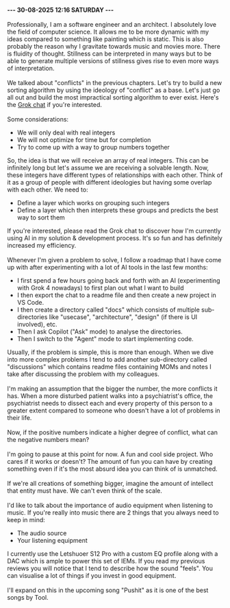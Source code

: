 <b>--- 30-08-2025 12:16 SATURDAY ---</b>
<br/><br/>
Professionally, I am a software engineer and an architect. I absolutely love the field of computer science. It allows me to be more dynamic with my ideas compared to something like painting which is static. This is also probably the reason why I gravitate towards music and movies more. There is fluidity of thought. Stillness can be interpreted in many ways but to be able to generate multiple versions of stillness gives rise to even more ways of interpretation.
<br/><br/>
We talked about "conflicts" in the previous chapters. Let's try to build a new sorting algorithm by using the ideology of "conflict" as a base. Let's just go all out and build the most impractical sorting algorithm to ever exist. Here's the [Grok chat](https://grok.com/share/c2hhcmQtMg%3D%3D_24875daf-e178-4b8f-9508-d6199328bb3b) if you're interested.
<br/><br/>
Some considerations:
<ul>
<li>We will only deal with real integers</li>
<li>We will not optimize for time but for completion</li>
<li>Try to come up with a way to group numbers together</li>
</ul>
So, the idea is that we will receive an array of real integers. This can be infinitely long but let's assume we are receiving a solvable length. Now, these integers have different types of relationships with each other. Think of it as a group of people with different ideologies but having some overlap with each other. We need to:
<ul>
<li>Define a layer which works on grouping such integers</li>
<li>Define a layer which then interprets these groups and predicts the best way to sort them</li>
</ul>
If you're interested, please read the Grok chat to discover how I'm currently using AI in my solution & development process. It's so fun and has definitely increased my efficiency.
<br/><br/>
Whenever I'm given a problem to solve, I follow a roadmap that I have come up with after experimenting with a lot of AI tools in the last few months:
<ul> 
<li>I first spend a few hours going back and forth with an AI (experimenting with Grok 4 nowadays) to first plan out what I want to build</li>
<li>I then export the chat to a readme file and then create a new project in VS Code.</li>
<li>I then create a directory called "docs" which consists of multiple sub-directories like "usecase", "architecture", "design" (if there is UI involved), etc.</li>
<li>Then I ask Copilot ("Ask" mode) to analyse the directories.</li>
<li>Then I switch to the "Agent" mode to start implementing code.</li>
</ul>
Usually, if the problem is simple, this is more than enough. When we dive into more complex problems I tend to add another sub-directory called "discussions" which contains readme files containing MOMs and notes I take after discussing the problem with my colleagues.
<br/><br/>
I'm making an assumption that the bigger the number, the more conflicts it has. When a more disturbed patient walks into a psychiatrist's office, the psychiatrist needs to dissect each and every property of this person to a greater extent compared to someone who doesn't have a lot of problems in their life.
<br/><br/>
Now, if the positive numbers indicate a higher degree of conflict, what can the negative numbers mean?
<br/><br/>
I'm going to pause at this point for now. A fun and cool side project. Who cares if it works or doesn't? The amount of fun you can have by creating something even if it's the most absurd idea you can think of is unmatched.
<br/><br/>
If we're all creations of something bigger, imagine the amount of intellect that entity must have. We can't even think of the scale.
<br/><br/>
I'd like to talk about the importance of audio equipment when listening to music. If you're really into music there are 2 things that you always need to keep in mind:
<ul>
<li>The audio source</li>
<li>Your listening equipment</li>
</ul>
I currently use the Letshuoer S12 Pro with a custom EQ profile along with a DAC which is ample to power this set of IEMs. If you read my previous reviews you will notice that I tend to describe how the sound "feels". You can visualise a lot of things if you invest in good equipment.
<br/><br/>
I'll expand on this in the upcoming song "Pushit" as it is one of the best songs by Tool.